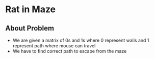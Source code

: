 # Rat in Maze

## About Problem

- We are given a matrix of 0s and 1s where 0 represent walls and 1 represent path where mouse can travel
- We have to find correct path to escape from the maze